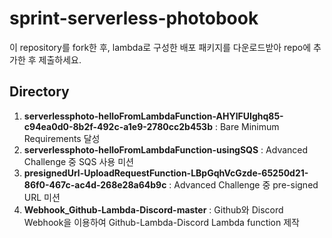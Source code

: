 # sprint-serverless-photobook

이 repository를 fork한 후, lambda로 구성한 배포 패키지를 다운로드받아 repo에 추가한 후 제출하세요.

## Directory

1. **serverlessphoto-helloFromLambdaFunction-AHYlFUIghq85-c94ea0d0-8b2f-492c-a1e9-2780cc2b453b** : Bare Minimum Requirements 달성
2. **serverlessphoto-helloFromLambdaFunction-usingSQS** : Advanced Challenge 중 SQS 사용 미션
3. **presignedUrl-UploadRequestFunction-LBpGqhVcGzde-65250d21-86f0-467c-ac4d-268e28a64b9c** : Advanced Challenge 중 pre-signed URL 미션
4. **Webhook_Github-Lambda-Discord-master** : Github와 Discord Webhook을 이용하여 Github-Lambda-Discord Lambda function 제작
